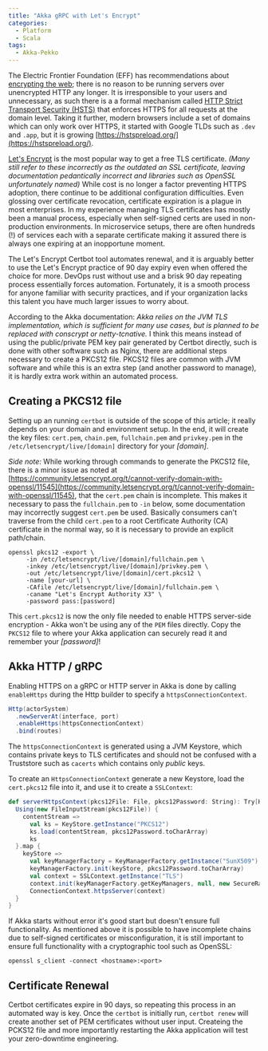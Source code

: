 ```yaml
---
title: "Akka gRPC with Let's Encrypt"
categories:
  - Platform
  - Scala
tags:
  - Akka-Pekko
---
```


The Electric Frontier Foundation (EFF) has recommendations
about [encrypting the web](https://www.eff.org/encrypt-the-web); there is no reason to be
running servers over unencrypted HTTP any longer. It is irresponsible to your users and unnecessary, as such there is a
a formal mechanism
called [HTTP Strict Transport Security (HSTS)](https://en.wikipedia.org/wiki/HTTP_Strict_Transport_Security) that
enforces HTTPS for all requests at the domain level. Taking it further, modern browsers include a set of domains which
can only work over HTTPS, it started with Google TLDs such as `.dev` and `.app`, but it is
growing [https://hstspreload.org/](https://hstspreload.org/).

[Let's Encrypt](https://letsencrypt.org/) is the most popular way to get a free TLS certificate. _(Many still refer to
these incorrectly as the outdated an SSL certificate, leaving documentation pedantically incorrect and libraries such as
OpenSSL unfortunately named)_ While cost is no longer a factor preventing HTTPS adoption, there continue to be
additional configuration difficulties. Even glossing over certificate revocation, certificate expiration is a plague in
most enterprises. In my experience managing TLS certificates has mostly been a manual process, especially when
self-signed certs are used in non-production environments. In microservice setups, there are often hundreds (!) of
services each with a separate certificate making it assured there is always one expiring at an inopportune moment.

The Let's Encrypt Certbot tool automates renewal, and it is arguably better to use the Let's Encrypt practice of 90 day
expiry even when offered the choice for more. DevOps rust without use and a brisk 90 day repeating process essentially
forces automation. Fortunately, it is a smooth process for anyone familiar with security practices, and if your
organization lacks this talent you have much larger issues to worry about.

According to the Akka documentation: _Akka relies on the JVM TLS implementation, which is sufficient for many use cases,
but is planned to be replaced with conscrypt or netty-tcnative._  I think this means instead of using the public/private
PEM key pair generated by Certbot directly, such is done with other software such as Nginx, there are additional steps
necessary to create a PKCS12 file. PKCS12 files are common with JVM software and while this is an extra step (and
another password to manage), it is hardly extra work within an automated process.

## Creating a PKCS12 file

Setting up an running `certbot` is outside of the scope of this article; it really depends on your domain and
environment setup. In the end, it will create the key files: `cert.pem`, `chain.pem`, `fullchain.pem` and `privkey.pem`
in the `/etc/letsencrypt/live/[domain]` directory for your _[domain]_.

_Side note:_ While working through commands to generate the PKCS12 file, there is a minor issue as noted
at [https://community.letsencrypt.org/t/cannot-verify-domain-with-openssl/11545](https://community.letsencrypt.org/t/cannot-verify-domain-with-openssl/11545),
that the `cert.pem` chain is incomplete. This makes it necessary to pass the `fullchain.pem` to `-in` below, some
documentation may incorrectly suggest `cert.pem` be used. Basically consumers can't traverse from the child `cert.pem`
to a root Certificate Authority (CA) certificate in the normal way, so it is necessary to provide an explicit
path/chain.

```
openssl pkcs12 -export \
	 -in /etc/letsencrypt/live/[domain]/fullchain.pem \
	 -inkey /etc/letsencrypt/live/[domain]/privkey.pem \
	 -out /etc/letsencrypt/live/[domain]/cert.pkcs12 \
	 -name [your-url] \
	 -CAfile /etc/letsencrypt/live/[domain]/fullchain.pem \
	 -caname "Let's Encrypt Authority X3" \
	 -password pass:[password]
```

This `cert.pkcs12` is now the only file needed to enable HTTPS server-side encryption - Akka won't be using any of
the `PEM` files directly. Copy the `PKCS12` file to where your Akka application can securely read it and remember your
_[password]_!

## Akka HTTP / gRPC

Enabling HTTPS on a gRPC or HTTP server in Akka is done by calling `enableHttps` during the Http builder to specify
a `httpsConnectionContext`.

```scala
Http(actorSystem)
  .newServerAt(interface, port)
  .enableHttps(httpsConnectionContext)
  .bind(routes)
```

The `httpsConnectionContext` is generated using a JVM Keystore, which contains private keys to TLS certificates and
should not be confused with a Truststore such as `cacerts` which contains only _public_ keys.

To create an `HttpsConnectionContext` generate a new Keystore, load the `cert.pkcs12` file into it, and use it to create
a `SSLContext`:

```scala
def serverHttpsContext(pkcs12File: File, pkcs12Password: String): Try[HttpsConnectionContext] = {
  Using(new FileInputStream(pkcs12File)) {
    contentStream =>
      val ks = KeyStore.getInstance("PKCS12")
      ks.load(contentStream, pkcs12Password.toCharArray)
      ks
  }.map {
    keyStore =>
      val keyManagerFactory = KeyManagerFactory.getInstance("SunX509")
      keyManagerFactory.init(keyStore, pkcs12Password.toCharArray)
      val context = SSLContext.getInstance("TLS")
      context.init(keyManagerFactory.getKeyManagers, null, new SecureRandom)
      ConnectionContext.httpsServer(context)
  }
}
```

If Akka starts without error it's good start but doesn't ensure full functionality. As mentioned above it is possible to
have incomplete chains due to self-signed certificates or misconfiguration, it is still important to ensure full
functionality with a cryptographic tool such as OpenSSL:

```
openssl s_client -connect <hostname>:<port>
```

## Certificate Renewal

Certbot certificates expire in 90 days, so repeating this process in an automated way is key. Once the `certbot` is
initially run, `certbot renew` will create another set of PEM certificates without user input. Createing the PCKS12 file
and more importantly restarting the Akka application will test your zero-downtime engineering.
